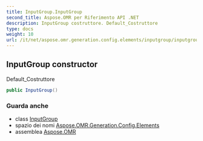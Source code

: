 ```yaml
---
title: InputGroup.InputGroup
second_title: Aspose.OMR per Riferimento API .NET
description: InputGroup costruttore. Default_Costruttore
type: docs
weight: 10
url: /it/net/aspose.omr.generation.config.elements/inputgroup/inputgroup/
---
```

## InputGroup constructor

Default_Costruttore

```csharp
public InputGroup()
```

### Guarda anche

* class [InputGroup](../)
* spazio dei nomi [Aspose.OMR.Generation.Config.Elements](../../inputgroup/)
* assemblea [Aspose.OMR](../../../)



